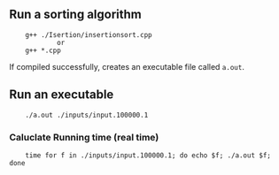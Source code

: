 ## Run a sorting algorithm


```
    g++ ./Isertion/insertionsort.cpp
            or
    g++ *.cpp
```
If compiled successfully, creates an executable file called `a.out`.

## Run an executable

```
    ./a.out ./inputs/input.100000.1
```

### Caluclate Running time (real time)

```
    time for f in ./inputs/input.100000.1; do echo $f; ./a.out $f; done
```